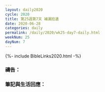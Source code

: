 ```yaml
---
layout: daily2020
cycle: 2020
title: 第25週第7天 補漏拾遺
date: 2020-06-28
categories: daily
permalink: /daily/2020/wk25-day7-daily.html
weekNum: 25
dayNum: 7
---
```


{%- include BibleLinks2020.html -%}

### 禱告：

### 筆記與生活回應：
